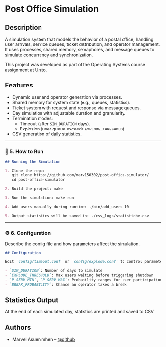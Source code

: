 # Post Office Simulation
## Description

A simulation system that models the behavior of a postal office, handling user arrivals, service queues, ticket distribution, and operator management. It uses processes, shared memory, semaphores, and message queues to simulate concurrency and synchronization.

This project was developed as part of the Operating Systems course assignment at Unito.


## Features

- Dynamic user and operator generation via processes.
- Shared memory for system state (e.g., queues, statistics).
- Ticket system with request and response via message queues.
- Day simulation with adjustable duration and granularity.
- Termination modes:
    - Timeout (after `SIM_DURATION` days).
    - Explosion (user queue exceeds `EXPLODE_THRESHOLD`).
- CSV generation of daily statistics.


---

### 🚀 5. **How to Run**

```markdown
## Running the Simulation

1. Clone the repo:
   git clone https://github.com/marv150302/post-office-simulator/
   cd post-office-simulator
   
2. Build the project: make

3. Run the simulation: make run

4. Add users manually during runtime: ./bin/add_users 10

5. Output statistics will be saved in: ./csv_logs/statistiche.csv

```

---

### ⚙️ 6. **Configuration**
Describe the config file and how parameters affect the simulation.

```markdown
## Configuration

Edit `config/timeout.conf` or `config/explode.conf` to control parameters like:

- `SIM_DURATION`: Number of days to simulate
- `EXPLODE_THRESHOLD`: Max users waiting before triggering shutdown
- `P_SERV_MIN`, `P_SERV_MAX`: Probability ranges for user participation
- `BREAK_PROBABILITY`: Chance an operator takes a break

```

## Statistics Output

At the end of each simulated day, statistics are printed and saved to CSV

## Authors

- Marvel Asuenimhen – [@github](https://github.com/marv150302)